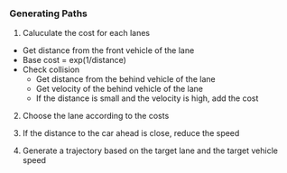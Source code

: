 ### Generating Paths

1. Caluculate the cost for each lanes

  * Get distance from the front vehicle of the lane
  * Base cost = exp(1/distance)
  * Check collision
    * Get distance from the behind vehicle of the lane
    * Get velocity of the behind vehicle of the lane
    * If the distance is small and the velocity is high, add the cost

2. Choose the lane according to the costs

3. If the distance to the car ahead is close, reduce the speed

4. Generate a trajectory based on the target lane and the target vehicle speed

